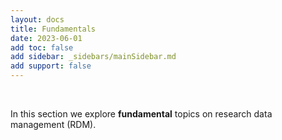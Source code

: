 ```yaml
---
layout: docs
title: Fundamentals
date: 2023-06-01
add toc: false
add sidebar: _sidebars/mainSidebar.md
add support: false
---
```


<br>

In this section we explore **fundamental** topics on research data management (RDM). 